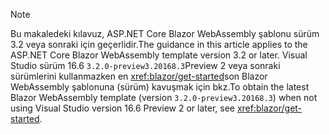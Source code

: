> [!NOTE]
> <span data-ttu-id="74fc3-101">Bu makaledeki kılavuz, ASP.NET Core Blazor WebAssembly şablonu sürüm 3.2 veya sonraki için geçerlidir.</span><span class="sxs-lookup"><span data-stu-id="74fc3-101">The guidance in this article applies to the ASP.NET Core Blazor WebAssembly template version 3.2 or later.</span></span> <span data-ttu-id="74fc3-102">Visual Studio sürüm 16.6 `3.2.0-preview3.20168.3`Preview 2 veya sonraki sürümlerini kullanmazken en <xref:blazor/get-started>son Blazor WebAssembly şablonuna (sürüm) kavuşmak için bkz.</span><span class="sxs-lookup"><span data-stu-id="74fc3-102">To obtain the latest Blazor WebAssembly template (version `3.2.0-preview3.20168.3`) when not using Visual Studio version 16.6 Preview 2 or later, see <xref:blazor/get-started>.</span></span>
